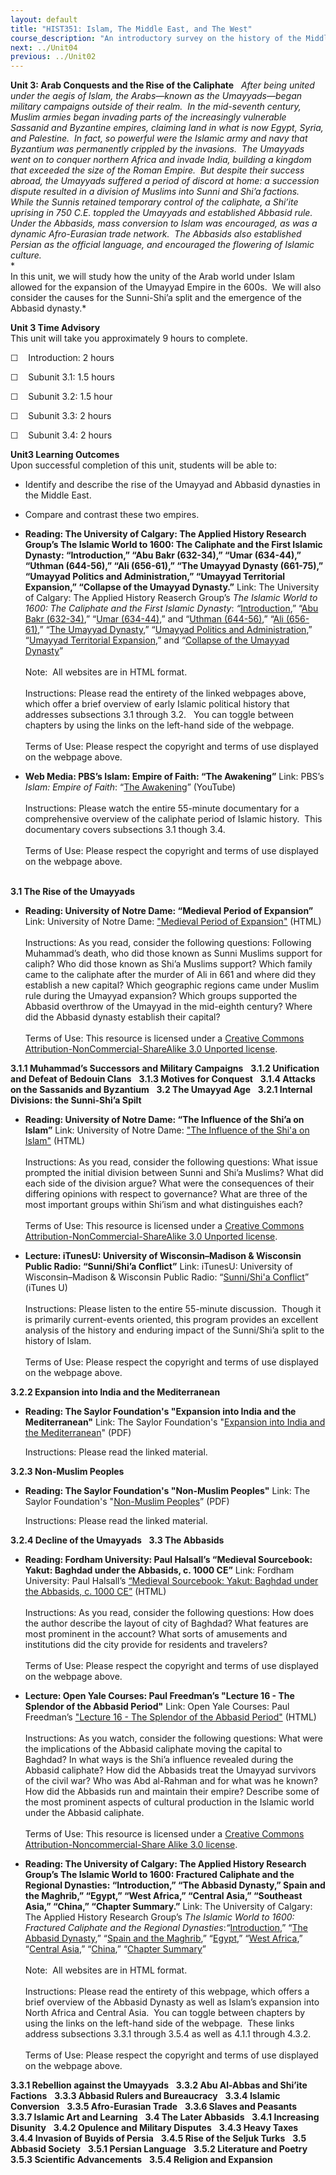 ```yaml
---
layout: default
title: "HIST351: Islam, The Middle East, and The West"
course_description: "An introductory survey on the history of the Middle East from the rise of Islam in the 7th century to the present, with particular emphasis on the interactions between the Islamic world and the West."
next: ../Unit04
previous: ../Unit02
---
```

**Unit 3: Arab Conquests and the Rise of the Caliphate** <span
id="3"></span> 
*After being united under the aegis of Islam, the Arabs—known as the
Umayyads—began military campaigns outside of their realm.  In the
mid-seventh century, Muslim armies began invading parts of the
increasingly vulnerable Sassanid and Byzantine empires, claiming land in
what is now Egypt, Syria, and Palestine.  In fact, so powerful were the
Islamic army and navy that Byzantium was permanently crippled by the
invasions.  The Umayyads went on to conquer northern Africa and invade
India, building a kingdom that exceeded the size of the Roman Empire. 
But despite their success abroad, the Umayyads suffered a period of
discord at home: a succession dispute resulted in a division of Muslims
into Sunni and Shi’a factions.  While the Sunnis retained temporary
control of the caliphate, a Shi’ite uprising in 750 C.E. toppled the
Umayyads and established Abbasid rule.  Under the Abbasids, mass
conversion to Islam was encouraged, as was a dynamic Afro-Eurasian trade
network.  The Abbasids also established Persian as the official
language, and encouraged the flowering of Islamic culture.*  
 *             
 In this unit, we will study how the unity of the Arab world under Islam
allowed for the expansion of the Umayyad Empire in the 600s.  We will
also consider the causes for the Sunni-Shi’a split and the emergence of
the Abbasid dynasty.*

**Unit 3 Time Advisory**  
This unit will take you approximately 9 hours to complete.  
  
☐    Introduction: 2 hours

☐    Subunit 3.1: 1.5 hours

☐    Subunit 3.2: 1.5 hour

☐    Subunit 3.3: 2 hours

☐    Subunit 3.4: 2 hours

**Unit3 Learning Outcomes**  
Upon successful completion of this unit, students will be able to:  
  
-   Identify and describe the rise of the Umayyad and Abbasid dynasties
    in the Middle East.
-   Compare and contrast these two empires.

-   **Reading: The University of Calgary: The Applied History Research
    Group’s The Islamic World to 1600: The Caliphate and the First
    Islamic Dynasty: “Introduction,” “Abu Bakr (632-34),” “Umar
    (634-44),” “Uthman (644-56),” “Ali (656-61),” “The Umayyad Dynasty
    (661-75),” “Umayyad Politics and Administration,” “Umayyad
    Territorial Expansion,” “Collapse of the Umayyad Dynasty.”**
    Link: The University of Calgary: The Applied History Reaserch
    Group’s *The Islamic World to 1600: The Caliphate and the First
    Islamic Dynasty*:
    *“*[Introduction](http://www.ucalgary.ca/applied_history/tutor/islam/caliphate/),”
    “[Abu Bakr
    (632-34)](http://www.ucalgary.ca/applied_history/tutor/islam/caliphate),”
    “[Umar
    (634-44)](http://www.ucalgary.ca/applied_history/tutor/islam/caliphate),”
    and “[Uthman
    (644-56)](http://www.ucalgary.ca/applied_history/tutor/islam/caliphate),”
    “[Ali
    (656-61)](http://www.ucalgary.ca/applied_history/tutor/islam/caliphate),”
    “[The Umayyad
    Dynasty](http://www.ucalgary.ca/applied_history/tutor/islam/caliphate),”
    “[Umayyad Politics and
    Administration](http://www.ucalgary.ca/applied_history/tutor/islam/caliphate),”
    “[Umayyad Territorial
    Expansion](http://www.ucalgary.ca/applied_history/tutor/islam/caliphate),”
    and “[Collapse of the Umayyad
    Dynasty](https://web.archive.org/web/20130601015249/http://www.ucalgary.ca/applied_history/tutor/islam/caliphate/)”  
        
     Note:  All websites are in HTML format.  
        
     Instructions: Please read the entirety of the linked webpages
    above, which offer a brief overview of early Islamic political
    history that addresses subsections 3.1 through 3.2.   You can toggle
    between chapters by using the links on the left-hand side of the
    webpage.  
        
     Terms of Use: Please respect the copyright and terms of use
    displayed on the webpage above.

-   **Web Media: PBS’s Islam: Empire of Faith: “The Awakening”**
    Link: PBS’s *Islam: Empire of Faith*: “[The
    Awakening](http://www.youtube.com/watch?v=X1PxJomypQE)” (YouTube)  
        
     Instructions: Please watch the entire 55-minute documentary for a
    comprehensive overview of the caliphate period of Islamic history. 
    This documentary covers subsections 3.1 though 3.4.  
        
     Terms of Use: Please respect the copyright and terms of use
    displayed on the webpage above.  
      

**3.1 The Rise of the Umayyads** <span id="3.1"></span> 
-   **Reading: University of Notre Dame: “Medieval Period of
    Expansion”**
    Link: University of Notre Dame: ["Medieval Period of
    Expansion"](http://ocw.nd.edu/arabic-and-middle-east-studies/islamic-societies-of-the-middle-east-and-north-africa-religion-history-and-culture/lectures/lecture-3) (HTML)  
        
     Instructions: As you read, consider the following questions:
    Following Muhammad’s death, who did those known as Sunni Muslims
    support for caliph? Who did those known as Shi’a Muslims support?
    Which family came to the caliphate after the murder of Ali in 661
    and where did they establish a new capital? Which geographic regions
    came under Muslim rule during the Umayyad expansion? Which groups
    supported the Abbasid overthrow of the Umayyad in the mid-eighth
    century? Where did the Abbasid dynasty establish their capital?  
        
     Terms of Use: This resource is licensed under a [Creative Commons
    Attribution-NonCommercial-ShareAlike 3.0 Unported
    license](http://creativecommons.org/licenses/by-nc-sa/3.0/).

**3.1.1 Muhammad’s Successors and Military Campaigns** <span
id="3.1.1"></span> 
**3.1.2 Unification and Defeat of Bedouin Clans** <span
id="3.1.2"></span> 
**3.1.3 Motives for Conquest** <span id="3.1.3"></span> 
**3.1.4 Attacks on the Sassanids and Byzantium** <span
id="3.1.4"></span> 
**3.2 The Umayyad Age** <span id="3.2"></span> 
**3.2.1 Internal Divisions: the Sunni-Shi’a Spilt** <span
id="3.2.1"></span> 
-   **Reading: University of Notre Dame: “The Influence of the Shi’a on
    Islam”**
    Link: University of Notre Dame: ["The Influence of the Shi'a on
    Islam"](http://ocw.nd.edu/arabic-and-middle-east-studies/islamic-societies-of-the-middle-east-and-north-africa-religion-history-and-culture/lectures/lecture-5) (HTML)  
        
     Instructions: As you read, consider the following questions: What
    issue prompted the initial division between Sunni and Shi’a Muslims?
    What did each side of the division argue? What were the consequences
    of their differing opinions with respect to governance? What are
    three of the most important groups within Shi’ism and what
    distinguishes each?  
        
     Terms of Use: This resource is licensed under a [Creative Commons
    Attribution-NonCommercial-ShareAlike 3.0 Unported
    license](http://creativecommons.org/licenses/by-nc-sa/3.0/). 

-   **Lecture: iTunesU: University of Wisconsin–Madison & Wisconsin
    Public Radio: “Sunni/Shi’a Conflict”**
    Link: iTunesU: University of Wisconsin–Madison & Wisconsin Public
    Radio: “[Sunni/Shi'a
    Conflict](http://itunes.apple.com/us/podcast/inside-islam-podcast/id291126520)” 
    (iTunes U)  
        
     Instructions: Please listen to the entire 55-minute discussion. 
    Though it is primarily current-events oriented, this program
    provides an excellent analysis of the history and enduring impact of
    the Sunni/Shi’a split to the history of Islam.  
        
     Terms of Use: Please respect the copyright and terms of use
    displayed on the webpage above.

**3.2.2 Expansion into India and the Mediterranean** <span
id="3.2.2"></span> 
-   **Reading: The Saylor Foundation's "Expansion into India and the
    Mediterranean"**
    Link: The Saylor Foundation's "[Expansion into India and the
    Mediterranean](http://www.saylor.org/site/wp-content/uploads/2011/06/Expansion-into-India-and-the-Mediterranean-FINAL.pdf)"
    (PDF)  
      
     Instructions: Please read the linked material.

**3.2.3 Non-Muslim Peoples** <span id="3.2.3"></span> 
-   **Reading: The Saylor Foundation's "Non-Muslim Peoples"**
    Link: The Saylor Foundation's "[Non-Muslim
    Peoples](http://www.saylor.org/site/wp-content/uploads/2011/06/HIST351-Non-Muslim-Peoples.pdf)”
    (PDF)  
      
     Instructions: Please read the linked material.

**3.2.4 Decline of the Umayyads** <span id="3.2.4"></span> 
**3.3 The Abbasids** <span id="3.3"></span> 
-   **Reading: Fordham University: Paul Halsall’s “Medieval Sourcebook:
    Yakut: Baghdad under the Abbasids, c. 1000 CE”**
    Link: Fordham University: Paul Halsall’s [“Medieval Sourcebook:
    Yakut: Baghdad under the Abbasids, c. 1000
    CE”](http://www.fordham.edu/halsall/source/1000baghdad.asp) (HTML)  
        
     Instructions: As you read, consider the following questions: How
    does the author describe the layout of city of Baghdad? What
    features are most prominent in the account? What sorts of amusements
    and institutions did the city provide for residents and travelers?  
        
     Terms of Use: Please respect the copyright and terms of use
    displayed on the webpage above.

-   **Lecture: Open Yale Courses: Paul Freedman’s "Lecture 16 - The
    Splendor of the Abbasid Period"**
    Link: Open Yale Courses: Paul Freedman’s ["Lecture 16 - The Splendor
    of the Abbasid
    Period"](http://oyc.yale.edu/transcript/1240/hist-210) (HTML)  
        
     Instructions: As you watch, consider the following questions: What
    were the implications of the Abbasid caliphate moving the capital to
    Baghdad? In what ways is the Shi’a influence revealed during the
    Abbasid caliphate? How did the Abbasids treat the Umayyad survivors
    of the civil war? Who was Abd al-Rahman and for what was he known?
    How did the Abbasids run and maintain their empire? Describe some of
    the most prominent aspects of cultural production in the Islamic
    world under the Abbasid caliphate.   
        
     Terms of Use: This resource is licensed under a [Creative Commons
    Attribution-Noncommercial-Share Alike 3.0
    license](http://creativecommons.org/licenses/by-nc-sa/3.0/us/). 

-   **Reading: The University of Calgary: The Applied History Research
    Group’s The Islamic World to 1600: Fractured Caliphate and the
    Regional Dynasties: “Introduction,” “The Abbasid Dynasty,” Spain and
    the Maghrib,” “Egypt,” “West Africa,” “Central Asia,” “Southeast
    Asia,” “China,” “Chapter Summary.”**
    Link: The University of Calgary: The Applied History Research
    Group’s *The Islamic World to 1600: Fractured Caliphate and the
    Regional
    Dynasties*:*“*[Introduction](http://www.ucalgary.ca/applied_history/tutor/islam/fractured/),”
    “[The Abbasid
    Dynasty](http://www.ucalgary.ca/applied_history/tutor/islam/fractured/),”
    “[Spain and the
    Maghrib](http://www.ucalgary.ca/applied_history/tutor/islam/fractured/),”
    “[Egypt](http://www.ucalgary.ca/applied_history/tutor/islam/fractured/),”
    “[West
    Africa](http://www.ucalgary.ca/applied_history/tutor/islam/fractured/),”
    “[Central
    Asia](http://www.ucalgary.ca/applied_history/tutor/islam/fractured/),”
    “[China](http://www.ucalgary.ca/applied_history/tutor/islam/fractured/),”
    “[Chapter
    Summary](https://web.archive.org/web/20130730020950/http://www.ucalgary.ca/applied_history/tutor/islam/fractured/)”  
        
     Note:  All websites are in HTML format.  
        
     Instructions: Please read the entirety of this webpage, which
    offers a brief overview of the Abbasid Dynasty as well as Islam’s
    expansion into North Africa and Central Asia.  You can toggle
    between chapters by using the links on the left-hand side of the
    webpage.  These links address subsections 3.3.1 through 3.5.4 as
    well as 4.1.1 through 4.3.2.  
        
     Terms of Use: Please respect the copyright and terms of use
    displayed on the webpage above.

**3.3.1 Rebellion against the Umayyads** <span id="3.3.1"></span> 
**3.3.2 Abu Al-Abbas and Shi’ite Factions** <span id="3.3.2"></span> 
**3.3.3 Abbasid Rulers and Bureaucracy** <span id="3.3.3"></span> 
**3.3.4 Islamic Conversion** <span id="3.3.4"></span> 
**3.3.5 Afro-Eurasian Trade** <span id="3.3.5"></span> 
**3.3.6 Slaves and Peasants** <span id="3.3.6"></span> 
**3.3.7 Islamic Art and Learning** <span id="3.3.7"></span> 
**3.4 The Later Abbasids** <span id="3.4"></span> 
**3.4.1 Increasing Disunity** <span id="3.4.1"></span> 
**3.4.2 Opulence and Military Disputes** <span id="3.4.2"></span> 
**3.4.3 Heavy Taxes** <span id="3.4.3"></span> 
**3.4.4 Invasion of Buyids of Persia** <span id="3.4.4"></span> 
**3.4.5 Rise of the Seljuk Turks** <span id="3.4.5"></span> 
**3.5 Abbasid Society** <span id="3.5"></span> 
**3.5.1 Persian Language** <span id="3.5.1"></span> 
**3.5.2 Literature and Poetry** <span id="3.5.2"></span> 
**3.5.3 Scientific Advancements** <span id="3.5.3"></span> 
**3.5.4 Religion and Expansion** <span id="3.5.4"></span> 
